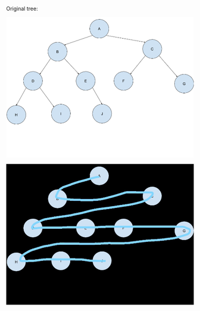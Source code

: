 Original tree:

![Screenshot](githubpictures/tree.png)

![Screenshot](githubpictures/breadthfirst.jpg)
